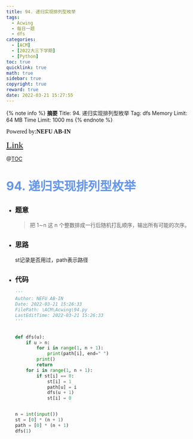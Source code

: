 ```yaml
---
title: 94. 递归实现排列型枚举
tags:
  - Acwing
  - 每日一题
  - dfs
categories:
  - [ACM]
  - [2022大三下学期]
  - [Python]
toc: true
quicklink: true
math: true
sidebar: true
copyright: true
reward: true
date: 2022-03-21 15:27:55
---
```



{% note info %}
**摘要**
Title: 94. 递归实现排列型枚举
Tag: dfs
Memory Limit: 64 MB
Time Limit: 1000 ms
{% endnote %}
<!-- more -->

<font size=3 face=楷体>Powered by:**NEFU AB-IN**</font>

<font color=#FFA500 size=5 face=楷体>[Link](https://www.acwing.com/problem/content/96/)</font>

@[TOC](文章目录)

# <font color=#6495ED size=6>94. 递归实现排列型枚举</font>

* ## <font size=4 face=粗体>题意</font>

  >把 1∼n 这 n 个整数排成一行后随机打乱顺序，输出所有可能的次序。

* ## <font size=4 face=粗体>思路</font>

  st记录是否用过，path表示路径

* ## <font size=4 face=粗体>代码</font>

  ```python
  '''
  Author: NEFU AB-IN
  Date: 2022-03-21 15:26:33
  FilePath: \ACM\Acwing\94.py
  LastEditTime: 2022-03-21 15:26:33
  '''


  def dfs(u):
      if u > n:
          for i in range(1, n + 1):
              print(path[i], end=" ")
          print()
          return
      for i in range(1, n + 1):
          if st[i] == 0:
              st[i] = 1
              path[u] = i
              dfs(u + 1)
              st[i] = 0


  n = int(input())
  st = [0] * (n + 1)
  path = [0] * (n + 1)
  dfs(1)

  ```